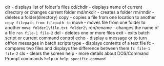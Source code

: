 dir             - displays list of folder's files
cd/chdir        - displays name of current directory or changes current folder
md/mkdir        - creates a folder
rm/rmdir        - deletes a folder(directory)
copy            - copies a file from one location to another `copy filepath-from filepath-to`
move            - moves file from one folder to another `move folder1\file.txt folder2\`
ren/rename      - changes the name of a file `ren file-1 file-2`
del             - deletes one or more files
exit            - exits batch script or current command control
echo            - display a message or to turn off/on messages in batch scripts
type            - displays contents of a text file
fc              - compares two files and displays the difference between them `fc file-1 file-2`
cls             - clears the screen
help            - more details about DOS/Command Prompt commands `help` or `help specific-command`

